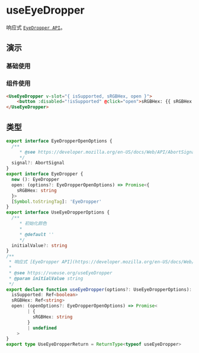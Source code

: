 # useEyeDropper

响应式 [`EyeDropper API`](https://developer.mozilla.org/en-US/docs/Web/API/EyeDropper_API)。

## 演示

### 基础使用

<demo src="./demo.vue" title="useEyeDropper" desc="使用吸管吸取颜色"></demo>

### 组件使用

```html
<UseEyeDropper v-slot="{ isSupported, sRGBHex, open }">
    <button :disabled="!isSupported" @click="open">sRGBHex: {{ sRGBHex }}</button>
</UseEyeDropper>
```

## 类型

```ts
export interface EyeDropperOpenOptions {
  /**
     * @see https://developer.mozilla.org/en-US/docs/Web/API/AbortSignal
     */
  signal?: AbortSignal
}
export interface EyeDropper {
  new (): EyeDropper
  open: (options?: EyeDropperOpenOptions) => Promise<{
    sRGBHex: string
  }>
  [Symbol.toStringTag]: 'EyeDropper'
}
export interface UseEyeDropperOptions {
  /**
     * 初始化颜色
     *
     * @default ''
     */
  initialValue?: string
}
/**
 * 响应式 [EyeDropper API](https://developer.mozilla.org/en-US/docs/Web/API/EyeDropper_API)
 *
 * @see https://vueuse.org/useEyeDropper
 * @param initialValue string
 */
export declare function useEyeDropper(options?: UseEyeDropperOptions): {
  isSupported: Ref<boolean>
  sRGBHex: Ref<string>
  open: (openOptions?: EyeDropperOpenOptions) => Promise<
        | {
          sRGBHex: string
        }
        | undefined
    >
}
export type UseEyeDropperReturn = ReturnType<typeof useEyeDropper>
```
